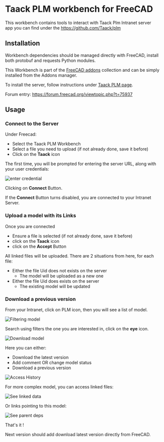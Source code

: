 # Taack PLM workbench for FreeCAD

This workbench contains tools to interact with Taack Plm Intranet server app you can find under the https://github.com/Taack/plm

## Installation

Workbench dependencies should be managed directly with FreeCAD, install both protobuf and requests Python modules.

This Workbench is part of the [FreeCAD addons](https://github.com/FreeCAD/FreeCAD-addons) collection and can be simply installed from the Addons manager.

To install the server, follow instructions under [Taack PLM page](https://taack.org/en/app/Plm).

Forum entry:
https://forum.freecad.org/viewtopic.php?t=75937

## Usage

### Connect to the Server

Under Freecad:

* Select the Taack PLM Workbench
* Select a file you need to upload (if not already done, save it before)
* Click on the **Taack** icon

The first time, you will be prompted for entering the server URL, along with your user credentials:

![enter credential](https://github.com/Taack/taack-plm-freecad/blob/main/screenshot-plm-credential.png)

Clicking on **Connect** Button.

If the **Connect** Button turns disabled, you are connected to your Intranet Server.

### Upload a model with its Links

Once you are connected

* Ensure a file is selected (if not already done, save it before)
* click on the **Taack** icon
* click on the **Accept** Button

All linked files will be uploaded. There are 2 situations from here, for each file:
* Either the file Uid does not exists on the server
  * The model will be uploaded as a new one
* Either the file Uid does exists on the server
  * The existing model will be updated

### Download a previous version

From your Intranet, click on PLM icon, then you will see a list of model.

![Filtering model](https://github.com/Taack/taack-plm-freecad/blob/main/sc-filter.png)

Search using filters the one you are interested in, click on the **eye** icon.

![Download model](https://github.com/Taack/taack-plm-freecad/blob/main/sc-open.png)

Here you can either:

* Download the latest version
* Add comment OR change model status
* Download a previous version

![Access History](https://github.com/Taack/taack-plm-freecad/blob/main/sc-prev.png)


For more complex model, you can access linked files:

![See linked data](https://github.com/Taack/taack-plm-freecad/blob/main/sc-linked.png)

Or links pointing to this model:

![See parent deps](https://github.com/Taack/taack-plm-freecad/blob/main/sc-pointing.png)

That's it !

Next version should add download latest version directly from FreeCAD.


